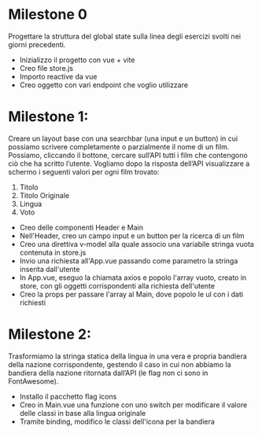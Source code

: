 # Milestone 0
Progettare la struttura del global state sulla linea degli esercizi svolti nei giorni precedenti.
- Inizializzo il progetto con vue + vite
- Creo file store.js
- Importo reactive da vue
- Creo oggetto con vari endpoint che voglio utilizzare

# Milestone 1:
Creare un layout base con una searchbar (una input e un button) in cui possiamo scrivere completamente o parzialmente il nome di un film. Possiamo, cliccando il
bottone, cercare sull’API tutti i film che contengono ciò che ha scritto l’utente. Vogliamo dopo la risposta dell’API visualizzare a schermo i seguenti valori per ogni
film trovato:
1. Titolo
2. Titolo Originale
3. Lingua
4. Voto

- Creo delle componenti Header e Main
- Nell'Header, creo un campo input e un button per la ricerca di un film
- Creo una direttiva v-model alla quale associo una variabile stringa vuota contenuta in store.js
- Invio una richiesta all'App.vue passando come parametro la stringa inserita dall'utente
- In App.vue, eseguo la chiamata axios e popolo l'array vuoto, creato in store, con gli oggetti corrispondenti alla richiesta dell'utente
- Creo la props per passare l'array al Main, dove popolo le ul con i dati richiesti

# Milestone 2:
Trasformiamo la stringa statica della lingua in una vera e propria bandiera della nazione corrispondente, gestendo il caso in cui non abbiamo la bandiera della nazione ritornata dall’API (le flag non ci sono in FontAwesome).

- Installo il pacchetto flag icons
- Creo in Main.vue una funzione con uno switch per modificare il valore delle classi in base alla lingua originale
- Tramite binding, modifico le classi dell'icona per la bandiera